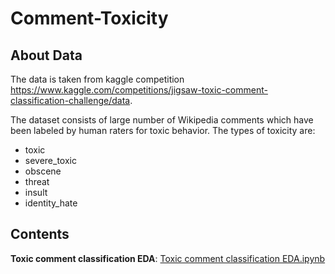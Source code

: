 # Comment-Toxicity

## About Data
The data is taken from kaggle competition https://www.kaggle.com/competitions/jigsaw-toxic-comment-classification-challenge/data.

The dataset consists of large number of Wikipedia comments which have been labeled by human raters for toxic behavior. The types of toxicity are:
* toxic
* severe_toxic
* obscene
* threat
* insult
* identity_hate

## Contents
**Toxic comment classification EDA**: [Toxic comment classification EDA.ipynb](https://github.com/Kavya-sree/Comment-Toxicity/blob/de6048e246f8e728d50a122ac6bb27684e1ea3da/Toxic%20comment%20classification%20EDA.ipynb)
